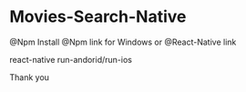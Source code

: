 # Movies-Search-Native

@Npm Install
@Npm link for Windows or
@React-Native link

react-native run-andorid/run-ios


Thank you
